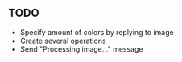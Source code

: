 ## TODO
- Specify amount of colors by replying to image
- Create several operations
- Send "Processing image..." message
